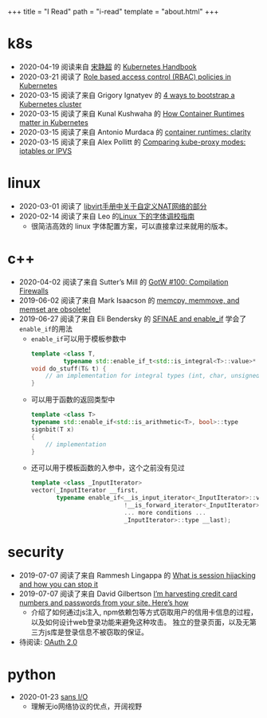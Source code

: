 
+++
title = "I Read"
path = "i-read"
template = "about.html"
+++

# k8s

* 2020-04-19 阅读来自 [宋静超](https://jimmysong.io) 的 [Kubernetes Handbook](https://jimmysong.io/kubernetes-handbook/)
* 2020-03-21 阅读了 [Role based access control (RBAC) policies in Kubernetes](https://www.youtube.com/watch?v=CnHTCTP8d48)
* 2020-03-15 阅读了来自 Grigory Ignatyev 的 [4 ways to bootstrap a Kubernetes cluster](https://medium.com/containerum/4-ways-to-bootstrap-a-kubernetes-cluster-de0d5150a1e4)
* 2020-03-15 阅读了来自 Kunal Kushwaha 的 [How Container Runtimes matter in Kubernetes](https://events19.linuxfoundation.org/wp-content/uploads/2017/11/How-Container-Runtime-Matters-in-Kubernetes_-OSS-Kunal-Kushwaha.pdf)
* 2020-03-15 阅读了来自 Antonio Murdaca 的 [container runtimes: clarity](https://medium.com/cri-o/container-runtimes-clarity-342b62172dc3)
* 2020-03-15 阅读了来自 Alex Pollitt 的 [Comparing kube-proxy modes: iptables or IPVS](https://www.projectcalico.org/comparing-kube-proxy-modes-iptables-or-ipvs/)

# linux

* 2020-03-01 阅读了 [libvirt手册中关于自定义NAT网络的部分](https://jamielinux.com/docs/libvirt-networking-handbook/custom-nat-based-network.html)
* 2020-02-14 阅读了来自 Leo 的[Linux 下的字体调校指南](https://szclsya.me/zh-cn/posts/fonts/linux-config-guide/)
    - 很简洁高效的 linux 字体配置方案，可以直接拿过来就用的版本。

# c++

* 2020-04-02 阅读了来自 Sutter’s Mill 的 [GotW #100: Compilation Firewalls](https://herbsutter.com/gotw/_100/)
* 2019-06-02 阅读了来自 Mark Isaacson 的 [memcpy, memmove, and memset are obsolete!](http://maintainablecode.logdown.com/posts/159916-memcpy-memmove-and-memset-are-deprecated)
* 2019-06-27 阅读了来自 Eli Bendersky 的 [SFINAE and enable_if](https://eli.thegreenplace.net/2014/sfinae-and-enable_if) 学会了`enable_if`的用法
    - `enable_if`可以用于模板参数中
        ```c++
        template <class T,
                 typename std::enable_if_t<std::is_integral<T>::value>* = nullptr>
        void do_stuff(T& t) {
            // an implementation for integral types (int, char, unsigned, etc.)
        }
        ```
    - 可以用于函数的返回类型中
        ```c++
        template <class T>
        typename std::enable_if<std::is_arithmetic<T>, bool>::type
        signbit(T x)
        {
            // implementation
        }
        ```
    - 还可以用于模板函数的入参中，这个之前没有见过
        ```c++
        template <class _InputIterator>
        vector(_InputIterator __first,
               typename enable_if<__is_input_iterator<_InputIterator>::value &&
                                  !__is_forward_iterator<_InputIterator>::value &&
                                  ... more conditions ...
                                  _InputIterator>::type __last);
        ```

# security

* 2019-07-07 阅读了来自 Rammesh Lingappa 的 [What is session hijacking and how you can stop it](https://www.freecodecamp.org/news/session-hijacking-and-how-to-stop-it-711e3683d1ac/)
* 2019-07-07 阅读了来自 David Gilbertson [I’m harvesting credit card numbers and passwords from your site. Here’s how](https://hackernoon.com/im-harvesting-credit-card-numbers-and-passwords-from-your-site-here-s-how-9a8cb347c5b5)
    - 介绍了如何通过js注入, npm依赖包等方式窃取用户的信用卡信息的过程，以及如何设计web登录功能来避免这种攻击。
    独立的登录页面，以及无第三方js库是登录信息不被窃取的保证。
* 待阅读: [OAuth 2.0](https://ldapwiki.com/wiki/OAuth%202.0)

# python

* 2020-01-23 [sans I/O](https://sans-io.readthedocs.io/)
    - 理解无io网络协议的优点，开阔视野
